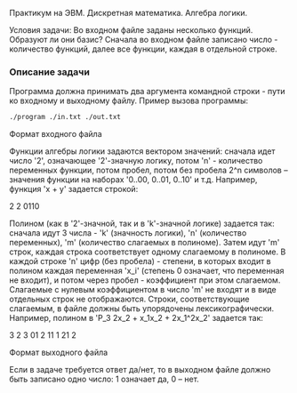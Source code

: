 Практикум на ЭВМ. Дискретная математика. Алгебра логики.

Условия задачи:
Во входном файле заданы несколько функций. Образуют ли они базис? Сначала во входном файле записано число - количество функций, далее все функции, каждая в отдельной строке.


### Описание задачи

Программа должна принимать два аргумента командной строки - пути ко входному и выходному файлу. Пример вызова программы:

```sh
./program ./in.txt ./out.txt
```

Формат входного файла

Функции алгебры логики задаются вектором значений: сначала идет число '2', означающее '2'-значную логику, потом 'n' - количество переменных функции, потом пробел, потом без пробела 2^n символов – значения функции на наборах '0..00, 0..01, 0..10' и т.д. Например, функция 'x + y' задается строкой:

2 2 0110

Полином (как в '2'-значной, так и в 'k'-значной логике) задается так: сначала идут 3 числа - 'k' (значность логики), 'n' (количество переменных), 'm' (количество слагаемых в полиноме). Затем идут 'm' строк, каждая строка соответствует одному слагаемому в полиноме. В каждой строке 'n' цифр (без пробела) - степени, в которых входит в полином каждая переменная 'x_i' (степень 0 означает, что переменная не входит), и потом через пробел - коэффициент при этом слагаемом. Слагаемые с нулевым коэффициентом в число 'm' не входят и в виде отдельных строк не отображаются. Строки, соответствующие слагаемым, в файле должны быть упорядочены лексикографически. Например, полином в 'P_3 2x_2 + x_1x_2 + 2x_1^2x_2' задается так:

3 2 3
01 2
11 1
21 2


Формат выходного файла

Если в задаче требуется ответ да/нет, то в выходном файле должно быть записано одно число: 1 означает да, 0 – нет.
